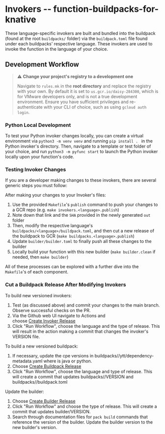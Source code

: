# Invokers -- function-buildpacks-for-knative

These language-specific invokers are built and bundled into the buildpack (found at the root `buildpacks/` folder) via the `buildpack.toml` file found under each buildpacks' respective language. These invokers are used to invoke the function in the language of your choice.

## Development Workflow

> :warning: **Change your project's registry to a development one**
>
> Navigate to `rules.mk` in the **root directory** and replace the registry with your own. By default it is set to `us.gcr.io/daisy-284300`, which is for VMware developers only, and is not a true development environment. Ensure you have sufficient privileges and re-authenticate with your CLI of choice, such as using `gcloud auth login`.

### Python Local Development

To test your Python invoker changes locally, you can create a virtual environment via `python3 -m venv venv` and running `pip install . ` in the Python invoker's directory. Then, navigate to a template or test folder of your choice, and run `python3 -m pyfunc start` to launch the Python invoker locally upon your function's code.

### Testing Invoker Changes

If you are a developer making changes to these invokers, there are several generic steps you must follow:

After making your changes to your Invoker's files:

1) Use the provided `Makefile`'s `publish` command to push your changes to a GCR repo (e.g. `make invokers.<language>.publish`)
2) Note down that link and the `SHA` provided in the newly generated `out` folder
3) Then, modify the respective language's `buildpacks/<language>/buildpack.toml`, and then cut a new release of the buildpack to GCR (`make buildpacks.<language>.publish`)
4) Update `builder/builder.toml` to finally push all these changes to the builder
5) Locally build your function with this new builder (`make builder.clean` if needed, then `make builder`)

All of these processes can be explored with a further dive into the `Makefile`'s of each component.

### Cut a Buildpack Release After Modifying Invokers

To build new versioned invokers:  

1. Test (as discussed above) and commit your changes to the main branch. Observe successful checks on the PR. 
1. Via the Github web UI navigate to Actions and  
   choose [Create Invoker Release](https://github.com/vmware-tanzu/function-buildpacks-for-knative/actions/workflows/create-invoker-release.yaml)
1. Click "Run Workflow", choose the language and the type of release. This will result in the action making a commit that changes the invoker's VERSION file. 

To build a new versioned buildpack: 
1. If necessary, update the cpe versions in buildpacks/<language>/ytt/dependency-metadata.yaml where <language> is java or python. 
1. Choose [Create Buildpack Release](https://github.com/vmware-tanzu/function-buildpacks-for-knative/actions/workflows/create-buildpack-release.yaml)
1. Click "Run Workflow", choose the language and type of release. 
   This will create a commit that updates buildpacks/<language>/VERSION and buildpacks/<language>/buildpack.toml

Update the builder: 
1. Choose [Create Builder Release](https://github.com/vmware-tanzu/function-buildpacks-for-knative/actions/workflows/create-builder-release.yaml)
1. Click "Run Workflow" and choose the type of release.  This will create a commit that updates builder/VERSION. 
1. Search through documentation files for `pack build` commands that reference the version of the builder. Update
   the builder version to the new builder's version. 
